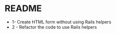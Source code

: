 # README

* 1- Create HTML form without using Rails helpers
* 2 - Refactor the code to use Rails helpers
